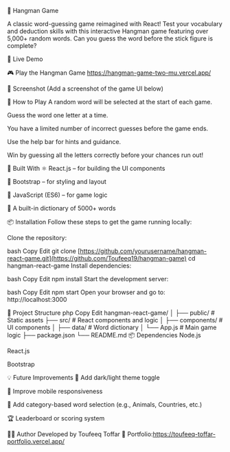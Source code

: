 🎯 Hangman Game

A classic word-guessing game reimagined with React! Test your vocabulary and deduction skills with this interactive Hangman game featuring over 5,000+ random words. Can you guess the word before the stick figure is complete?

🚀 Live Demo

🎮 Play the Hangman Game
https://hangman-game-two-mu.vercel.app/

📸 Screenshot
(Add a screenshot of the game UI below)

🧠 How to Play
A random word will be selected at the start of each game.

Guess the word one letter at a time.

You have a limited number of incorrect guesses before the game ends.

Use the help bar for hints and guidance.

Win by guessing all the letters correctly before your chances run out!

🧰 Built With
⚛️ React.js – for building the UI components

💄 Bootstrap – for styling and layout

🔧 JavaScript (ES6) – for game logic

🧠 A built-in dictionary of 5000+ words

📦 Installation
Follow these steps to get the game running locally:

Clone the repository:

bash
Copy
Edit
git clone [https://github.com/yourusername/hangman-react-game.git](https://github.com/Toufeeq19/hangman-game)
cd hangman-react-game
Install dependencies:

bash
Copy
Edit
npm install
Start the development server:

bash
Copy
Edit
npm start
Open your browser and go to:
http://localhost:3000

📁 Project Structure
php
Copy
Edit
hangman-react-game/
│
├── public/              # Static assets
├── src/                 # React components and logic
│   ├── components/      # UI components
│   ├── data/            # Word dictionary
│   └── App.js           # Main game logic
├── package.json
└── README.md
📦 Dependencies
Node.js

React.js

Bootstrap

💡 Future Improvements
🎨 Add dark/light theme toggle

📱 Improve mobile responsiveness

🧠 Add category-based word selection (e.g., Animals, Countries, etc.)

🏆 Leaderboard or scoring system

🙋‍♂️ Author 
Developed by Toufeeq Toffar 🔗 Portfolio:https://toufeeq-toffar-portfolio.vercel.app/
